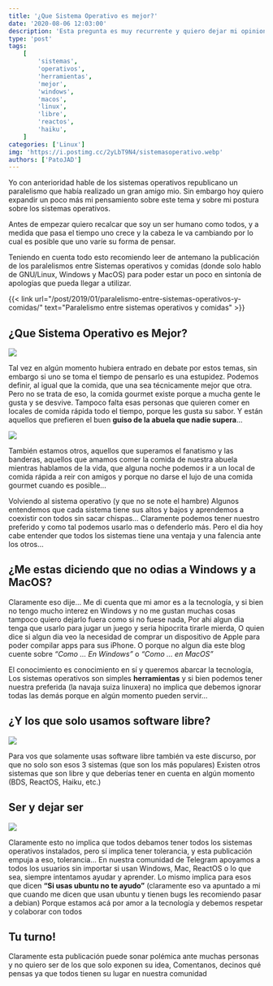 ```yaml
---
title: '¿Que Sistema Operativo es mejor?'
date: '2020-08-06 12:03:00'
description: 'Esta pregunta es muy recurrente y quiero dejar mi opinion sobre esto y creo que es una buena idea dejar espacio para que los demas opinen'
type: 'post'
tags:
    [
        'sistemas',
        'operativos',
        'herramientas',
        'mejor',
        'windows',
        'macos',
        'linux',
        'libre',
        'reactos',
        'haiku',
    ]
categories: ['Linux']
img: 'https://i.postimg.cc/2yLbT9N4/sistemasoperativo.webp'
authors: ['PatoJAD']
---
```


Yo con anterioridad hable de los sistemas operativos republicano un paralelismo que había realizado un gran amigo mio. Sin embargo hoy quiero expandir un poco más mi pensamiento sobre este tema y sobre mi postura sobre los sistemas operativos.

Antes de empezar quiero recalcar que soy un ser humano como todos, y a medida que pasa el tiempo uno crece y la cabeza le va cambiando por lo cual es posible que uno varíe su forma de pensar.

Teniendo en cuenta todo esto recomiendo leer de antemano la publicación de los paralelismos entre Sistemas operativos y comidas (donde solo hablo de GNU/Linux, Windows y MacOS) para poder estar un poco en sintonía de apologías que pueda llegar a utilizar.

{{< link url="/post/2019/01/paralelismo-entre-sistemas-operativos-y-comidas/" text="Paralelismo entre sistemas operativos y comidas" >}}

## ¿Que Sistema Operativo es Mejor?

![](https://i.blogs.es/aece81/ssoo2/1366_2000.jpg)

Tal vez en algún momento hubiera entrado en debate por estos temas, sin embargo si uno se toma el tiempo de pensarlo es una estupidez. Podemos definir, al igual que la comida, que una sea técnicamente mejor que otra. Pero no se trata de eso, la comida gourmet existe porque a mucha gente le gusta y se desvive. Tampoco falta esas personas que quieren comer en locales de comida rápida todo el tiempo, porque les gusta su sabor. Y están aquellos que prefieren el buen **guiso de la abuela que nadie supera**...

![](https://media.todojujuy.com/adjuntos/227/imagenes/001/031/0001031523.jpg)

También estamos otros, aquellos que superamos el fanatismo y las banderas, aquellos que amamos comer la comida de nuestra abuela mientras hablamos de la vida, que alguna noche podemos ir a un local de comida rápida a reir con amigos y porque no darse el lujo de una comida gourmet cuando es posible…

Volviendo al sistema operativo (y que no se note el hambre) Algunos entendemos que cada sistema tiene sus altos y bajos y aprendemos a coexistir con todos sin sacar chispas… Claramente podemos tener nuestro preferido y como tal podemos usarlo mas o defenderlo más. Pero el dia hoy cabe entender que todos los sistemas tiene una ventaja y una falencia ante los otros…

## ¿Me estas diciendo que no odias a Windows y a MacOS?

Claramente eso dije… Me di cuenta que mi amor es a la tecnología, y si bien no tengo mucho interez en Windows y no me gustan muchas cosas tampoco quiero dejarlo fuera como si no fuese nada, Por ahi algun dia tenga que usarlo para jugar un juego y seria hipocrita tirarle mierda, O quien dice si algun dia veo la necesidad de comprar un dispositivo de Apple para poder compilar apps para sus iPhone. O porque no algun dia este blog cuente sobre _“Como … En Windows”_ o _“Como … en MacOS”_

El conocimiento es conocimiento en sí y queremos abarcar la tecnología, Los sistemas operativos son simples **herramientas** y si bien podemos tener nuestra preferida (la navaja suiza linuxera) no implica que debemos ignorar todas las demás porque en algún momento pueden servir…

## ¿Y los que solo usamos software libre?

![](https://i.blogs.es/dddd8d/react/450_1000.png)

Para vos que solamente usas software libre también va este discurso, por que no solo son esos 3 sistemas (que son los más populares) Existen otros sistemas que son libre y que deberías tener en cuenta en algún momento (BDS, ReactOS, Haiku, etc.)

## Ser y dejar ser

![](https://i2.wp.com/www.reefviews.com/wp-content/uploads/2017/03/libertad-ser-humano.jpg)

Claramente esto no implica que todos debamos tener todos los sistemas operativos instalados, pero sí implica tener tolerancia, y esta publicación empuja a eso, tolerancia… En nuestra comunidad de Telegram apoyamos a todos los usuarios sin importar si usan Windows, Mac, ReactOS o lo que sea, siempre intentamos ayudar y aprender. Lo mismo implica para esos que dicen **“Si usas ubuntu no te ayudo”** (claramente eso va apuntado a mi que cuando me dicen que usan ubuntu y tienen bugs les recomiendo pasar a debian) Porque estamos acá por amor a la tecnología y debemos respetar y colaborar con todos

## Tu turno!

Claramente esta publicación puede sonar polémica ante muchas personas y no quiero ser de los que solo exponen su idea, Comentanos, decinos qué pensas ya que todos tienen su lugar en nuestra comunidad
